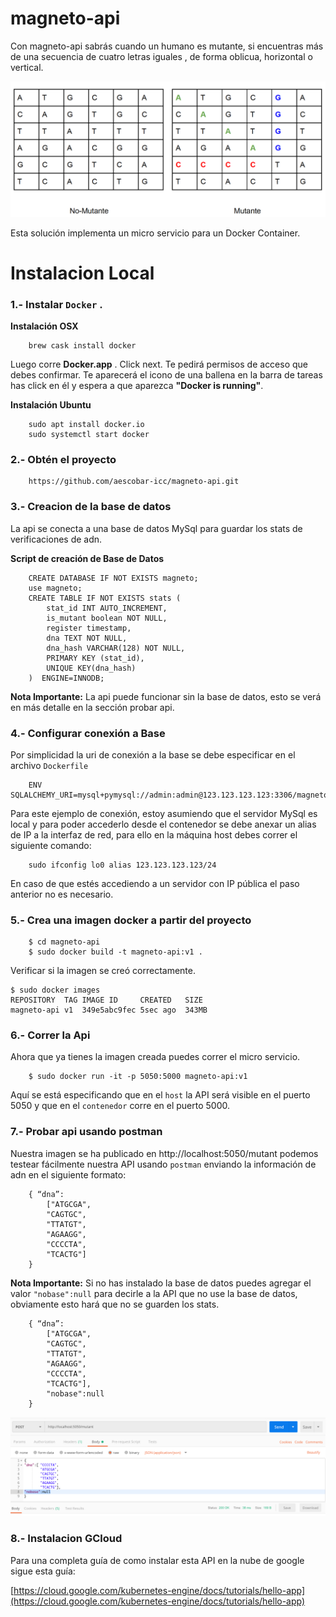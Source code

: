 # magneto-api

Con magneto-api sabrás cuando un humano es mutante, si encuentras más de una secuencia de cuatro letras iguales , de forma oblicua, horizontal o vertical. 

![enter image description here](https://raw.githubusercontent.com/aescobar-icc/magneto-api/master/img/matris.png)

Esta solución implementa un micro servicio para un Docker Container.

# Instalacion Local
### 1.- Instalar `Docker` .

**Instalación OSX**

        brew cask install docker
Luego corre **Docker.app** . Click next. Te pedirá permisos de acceso que debes confirmar. Te aparecerá el icono de una ballena en la barra de tareas has click en él y espera a que aparezca **"Docker is running"**.   

**Instalación Ubuntu**

        sudo apt install docker.io
        sudo systemctl start docker


### 2.- Obtén  el proyecto

        https://github.com/aescobar-icc/magneto-api.git

### 3.- Creacion de la base de datos
La api se conecta a una base de datos MySql para guardar los stats de verificaciones de adn.

**Script de creación de Base de Datos**
		
		CREATE DATABASE IF NOT EXISTS magneto;
		use magneto;
		CREATE TABLE IF NOT EXISTS stats (
		    stat_id INT AUTO_INCREMENT,
		    is_mutant boolean NOT NULL,
		    register timestamp,
		    dna TEXT NOT NULL,
		    dna_hash VARCHAR(128) NOT NULL,
		    PRIMARY KEY (stat_id),
		    UNIQUE KEY(dna_hash)
		)  ENGINE=INNODB;
**Nota Importante:** La api puede funcionar sin la base de datos, esto se verá en más detalle en la sección probar api.

### 4.- Configurar conexión a Base
Por simplicidad la uri de conexión a la base se debe especificar en el archivo `Dockerfile`

		ENV SQLALCHEMY_URI=mysql+pymysql://admin:admin@123.123.123.123:3306/magneto
Para este ejemplo de conexión, estoy asumiendo que el servidor MySql es local y para poder accederlo desde el contenedor se debe anexar un alias de IP a la interfaz de red, para ello en la máquina host debes correr el siguiente comando:

		sudo ifconfig lo0 alias 123.123.123.123/24
En caso de que estés accediendo a un servidor con IP pública el paso anterior no es necesario.

### 5.- Crea una imagen docker a partir del proyecto

        $ cd magneto-api
        $ sudo docker build -t magneto-api:v1 .
        
 Verificar si la imagen se creó correctamente.

	$ sudo docker images
	REPOSITORY  TAG IMAGE ID     CREATED   SIZE 
	magneto-api v1  349e5abc9fec 5sec ago  343MB
### 6.- Correr la Api 
Ahora que ya tienes la imagen creada puedes correr el micro servicio.

        $ sudo docker run -it -p 5050:5000 magneto-api:v1

Aquí se está especificando que en el `host` la API será visible en el puerto 5050 y que en el `contenedor` corre en el puerto 5000.

### 7.- Probar api usando postman

Nuestra imagen se ha publicado en http://localhost:5050/mutant podemos testear fácilmente nuestra API usando `postman` enviando la información de adn en el siguiente formato:

		{ “dna”:
			["ATGCGA",
			"CAGTGC",
			"TTATGT",
			"AGAAGG",
			"CCCCTA",
			"TCACTG"]
		}
**Nota Importante:** Si no has instalado la base de datos puedes agregar el valor `"nobase":null` para decirle a la API que no use la base de datos, obviamente esto hará que no se guarden los stats.

		{ “dna”:
			["ATGCGA",
			"CAGTGC",
			"TTATGT",
			"AGAAGG",
			"CCCCTA",
			"TCACTG"],
			"nobase":null
		}

![enter image description here](https://raw.githubusercontent.com/aescobar-icc/magneto-api/master/img/postman.png)


### 8.- Instalacion GCloud

Para una completa guía de como instalar esta API en la nube de google sigue esta guía:

[https://cloud.google.com/kubernetes-engine/docs/tutorials/hello-app](https://cloud.google.com/kubernetes-engine/docs/tutorials/hello-app)